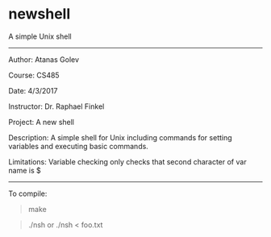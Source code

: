 # newshell
A simple Unix shell

---

Author: Atanas Golev 

Course: CS485

Date: 4/3/2017

Instructor: Dr. Raphael Finkel

Project: A new shell

Description: A simple shell for Unix including commands for setting variables and executing basic commands.

Limitations: Variable checking only checks that second character of var name is $

---

To compile: 

> make

> ./nsh or ./nsh < foo.txt
